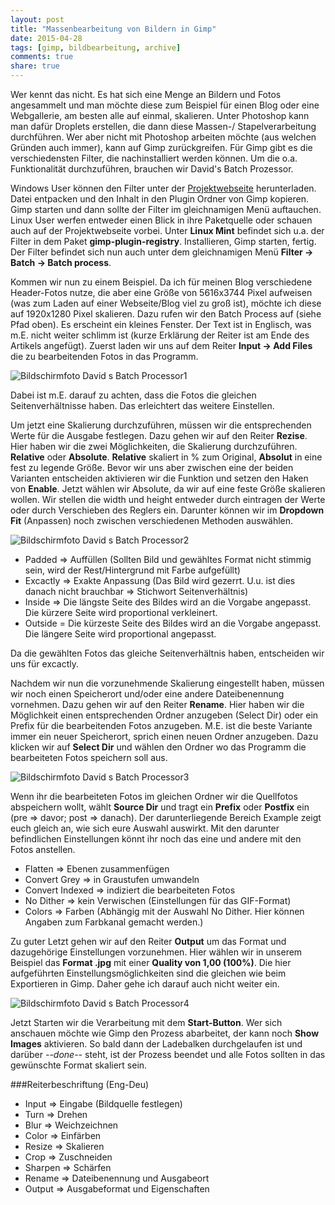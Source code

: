 ```yaml
---
layout: post
title: "Massenbearbeitung von Bildern in Gimp"
date: 2015-04-28
tags: [gimp, bildbearbeitung, archive]
comments: true
share: true
---
```


Wer kennt das nicht. Es hat sich eine Menge an Bildern und Fotos angesammelt und man möchte diese zum Beispiel für einen Blog oder eine Webgallerie, am besten alle auf einmal, skalieren. Unter Photoshop kann man dafür Droplets erstellen, die dann diese Massen-/ Stapelverarbeitung durchführen. Wer aber nicht mit Photoshop arbeiten möchte (aus welchen Gründen auch immer), kann auf Gimp zurückgreifen.
Für Gimp gibt es die verschiedensten Filter, die nachinstalliert werden können. Um die o.a. Funktionalität durchzuführen, brauchen wir David's Batch Prozessor. 

Windows User können den Filter unter der [Projektwebseite](http://members.ozemail.com.au/~hodsond/dbp.html) herunterladen. Datei entpacken und den Inhalt in den Plugin Ordner von Gimp kopieren. Gimp starten und dann sollte der Filter im gleichnamigen Menü auftauchen.
Linux User werfen entweder einen Blick in ihre Paketquelle oder schauen auch auf der Projektwebseite vorbei. Unter **Linux Mint** befindet sich u.a. der Filter in dem Paket **gimp-plugin-registry**. Installieren, Gimp starten, fertig. Der Filter befindet sich nun auch unter dem gleichnamigen Menü **Filter -> Batch -> Batch process**.

Kommen wir nun zu einem Beispiel. 
Da ich für meinen Blog verschiedene Header-Fotos nutze, die aber eine Größe von 5616x3744 Pixel aufweisen (was zum Laden auf einer Webseite/Blog viel zu groß ist), möchte ich diese auf 1920x1280 Pixel skalieren.
Dazu rufen wir den Batch Process auf (siehe Pfad oben). Es erscheint ein kleines Fenster. Der Text ist in Englisch, was m.E. nicht weiter schlimm ist (kurze Erklärung der Reiter ist am Ende des Artikels angefügt).
Zuerst laden wir uns auf dem Reiter **Input -> Add Files** die zu bearbeitenden Fotos in das Programm.

![Bildschirmfoto David s Batch Processor1](https://cdn.netbuk.dk/blogposts/2015-04-28/Bildschirmfoto-David-s-Batch-Processor1.png)

Dabei ist m.E. darauf zu achten, dass die Fotos die gleichen Seitenverhältnisse haben. Das erleichtert das weitere Einstellen.

Um jetzt eine Skalierung durchzuführen, müssen wir die entsprechenden Werte für die Ausgabe festlegen. Dazu gehen wir auf den Reiter **Rezise**.
Hier haben wir die zwei Möglichkeiten, die Skalierung durchzuführen. **Relative** oder **Absolute**. **Relative** skaliert in % zum Original, **Absolut** in eine fest zu legende Größe. Bevor wir uns aber zwischen eine der beiden Varianten entscheiden aktivieren wir die Funktion und setzen den Haken von **Enable**. 
Jetzt wählen wir Absolute, da wir auf eine feste Größe skalieren wollen. Wir stellen die width und height entweder durch eintragen der Werte oder durch Verschieben des Reglers ein. Darunter können wir im **Dropdown Fit** (Anpassen) noch zwischen verschiedenen Methoden auswählen.

![Bildschirmfoto David s Batch Processor2](https://cdn.netbuk.dk/blogposts/2015-04-28/Bildschirmfoto-David-s-Batch-Processor2.png)

* Padded => Auffüllen (Sollten Bild und gewähltes Format nicht stimmig sein, wird der Rest/Hintergrund mit Farbe aufgefüllt)
* Excactly => Exakte Anpassung (Das Bild wird gezerrt. U.u. ist dies danach nicht brauchbar => Stichwort Seitenverhältnis)
* Inside => Die längste Seite des Bildes wird an die Vorgabe angepasst. Die kürzere Seite wird proportional verkleinert. 
* Outside = Die kürzeste Seite des Bildes wird an die Vorgabe angepasst. Die längere Seite wird proportional angepasst.

Da die gewählten Fotos das gleiche Seitenverhältnis haben, entscheiden wir uns für excactly.

Nachdem wir nun die vorzunehmende Skalierung eingestellt haben, müssen wir noch einen Speicherort und/oder eine andere Dateibenennung vornehmen. Dazu gehen wir auf den Reiter **Rename**. Hier haben wir die Möglichkeit einen entsprechenden Ordner anzugeben (Select Dir) oder ein Prefix für die bearbeitenden Fotos anzugeben. M.E. ist die beste Variante immer ein neuer Speicherort, sprich einen neuen Ordner anzugeben. Dazu klicken wir auf **Select Dir** und wählen den Ordner wo das Programm die bearbeiteten Fotos speichern soll aus.

![Bildschirmfoto David s Batch Processor3](https://cdn.netbuk.dk/blogposts/2015-04-28/Bildschirmfoto-David-s-Batch-Processor3.png)

Wenn ihr die bearbeiteten Fotos im gleichen Ordner wir die Quellfotos abspeichern wollt, wählt **Source Dir** und tragt ein **Prefix** oder **Postfix** ein (pre => davor; post => danach). 
Der darunterliegende Bereich Example zeigt euch gleich an, wie sich eure Auswahl auswirkt.
Mit den darunter befindlichen Einstellungen könnt ihr noch das eine und andere mit den Fotos anstellen.

* Flatten => Ebenen zusammenfügen
* Convert Grey => in Graustufen umwandeln
* Convert Indexed => indiziert die bearbeiteten Fotos
* No Dither => kein Verwischen (Einstellungen für das GIF-Format)
* Colors => Farben (Abhängig mit der Auswahl No Dither. Hier können Angaben zum Farbkanal gemacht werden.)

Zu guter Letzt gehen wir auf den Reiter **Output** um das Format und dazugehörige Einstellungen vorzunehmen. Hier wählen wir in unserem Beispiel das **Format .jpg** mit einer **Quality von 1,00 (100%)**. Die hier aufgeführten Einstellungsmöglichkeiten sind die gleichen wie beim Exportieren in Gimp. Daher gehe ich darauf auch nicht weiter ein.

![Bildschirmfoto David s Batch Processor4](https://cdn.netbuk.dk/blogposts/2015-04-28/Bildschirmfoto-David-s-Batch-Processor4.png)

Jetzt Starten wir die Verarbeitung mit dem **Start-Button**. Wer sich anschauen möchte wie Gimp den Prozess abarbeitet, der kann noch **Show Images** aktivieren.
So bald dann der Ladebalken durchgelaufen ist und darüber *--done--* steht, ist der Prozess beendet und alle Fotos sollten in das gewünschte Format skaliert sein.

###Reiterbeschriftung (Eng-Deu)

* Input => Eingabe (Bildquelle festlegen)
* Turn => Drehen
* Blur => Weichzeichnen
* Color => Einfärben
* Resize => Skalieren
* Crop => Zuschneiden
* Sharpen => Schärfen
* Rename => Dateibenennung und Ausgabeort
* Output => Ausgabeformat und Eigenschaften